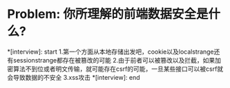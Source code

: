# Problem: 你所理解的前端数据安全是什么?

*[interview]: start
1.第一个方面从本地存储出发吧，cookie以及localstrange还有sessionstrange都存在被篡改的可能
2.由于前者可以被篡改以及拦截，如果加密算法不到位或者明文传输，就可能存在csrf的可能，一旦某些接口可以被csrf就会导致数据的不安全
3.xss攻击
*[interview]: end
